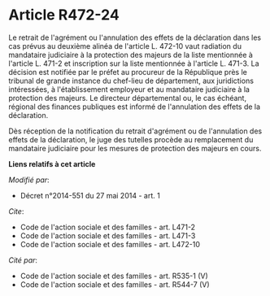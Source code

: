 # Article R472-24

Le retrait de l'agrément ou l'annulation des effets de la déclaration dans les cas prévus au deuxième alinéa de l'article L.
472-10 vaut radiation du mandataire judiciaire à la protection des majeurs de la liste mentionnée à l'article L. 471-2 et
inscription sur la liste mentionnée à l'article L. 471-3. La décision est notifiée par le préfet au procureur de la
République près le tribunal de grande instance du chef-lieu de département, aux juridictions intéressées, à l'établissement
employeur et au mandataire judiciaire à la protection des majeurs. Le   directeur départemental ou, le cas échéant, régional
des finances publiques est informé de l'annulation des effets de la déclaration. 

Dès réception de la notification du retrait d'agrément ou de l'annulation des effets de la déclaration, le juge des tutelles
procède au remplacement du mandataire judiciaire pour les mesures de protection des majeurs en cours.

**Liens relatifs à cet article**

_Modifié par_:

  - Décret n°2014-551 du 27 mai 2014 - art. 1

_Cite_:

  - Code de l'action sociale et des familles - art. L471-2
  - Code de l'action sociale et des familles - art. L471-3
  - Code de l'action sociale et des familles - art. L472-10

_Cité par_:

  - Code de l'action sociale et des familles - art. R535-1 (V)
  - Code de l'action sociale et des familles - art. R544-7 (V)
